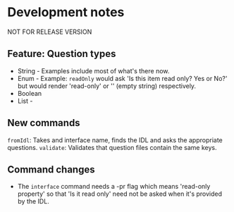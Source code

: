 # Development notes

NOT FOR RELEASE VERSION

## Feature: Question types

* String - Examples include most of what's there now.
* Enum - Example: `readOnly` would ask 'Is this item read only? Yes or No?' but would render 'read-only' or '' (empty string) respectively.
* Boolean
* List - 

## New commands

`fromIdl`: Takes and interface name, finds the IDL and asks the appropriate questions.
`validate`: Validates that question files contain the same keys.

## Command changes

* The `interface` command needs a -pr flag which means 'read-only property' so that 'Is it read only' need not be asked when it's provided by the IDL.
